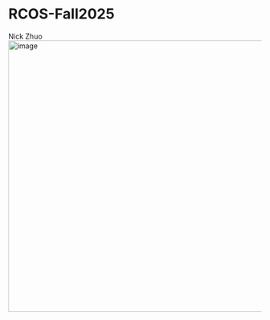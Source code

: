 # RCOS-Fall2025
Nick Zhuo
<img width="540" height="540" alt="image" src="https://github.com/user-attachments/assets/7318a2e1-454e-459b-af53-1561196c0725" />

